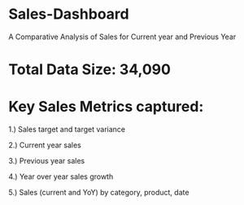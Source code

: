 # Sales-Dashboard
A Comparative Analysis of Sales for Current year and Previous Year

# Total Data Size: 34,090

# Key Sales Metrics captured:

1.) Sales target and target variance

2.) Current year sales

3.) Previous year sales

4.) Year over year sales growth

5.) Sales (current and YoY) by category, product, date

